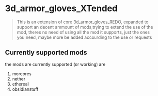 # 3d_armor_gloves_XTended
> This is an extension of core 3d_armor_gloves_REDO, expanded to support an decent ammount of mods,trying to extend the use of the mod, theres no need of using all the mod it supports, just the ones you need, maybe more be added accourding to the use or requests

## Currently supported mods
the mods are currently supported (or working) are
1. moreores
2. nether
3. ethereal
4. obsidianstuff

